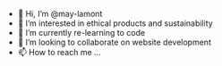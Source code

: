 - 👋 Hi, I’m @may-lamont
- 👀 I’m interested in ethical products and sustainability
- 🌱 I’m currently re-learning to code 
- 💞️ I’m looking to collaborate on website development
- 📫 How to reach me ...

<!---
may-lamont/may-lamont is a ✨ special ✨ repository because its `README.md` (this file) appears on your GitHub profile.
You can click the Preview link to take a look at your changes.
--->
